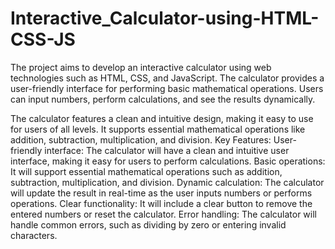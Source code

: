 # Interactive_Calculator-using-HTML-CSS-JS
The project aims to develop an interactive calculator using web technologies such as HTML, CSS, and JavaScript. The calculator provides a user-friendly interface for performing basic mathematical operations. Users can input numbers, perform calculations, and see the results dynamically.

The calculator features a clean and intuitive design, making it easy to use for users of all levels. It supports essential mathematical operations like addition, subtraction, multiplication, and division.
Key Features:
User-friendly interface: The calculator will have a clean and intuitive user interface, making it easy for users to perform calculations.
Basic operations: It will support essential mathematical operations such as addition, subtraction, multiplication, and division.
Dynamic calculation: The calculator will update the result in real-time as the user inputs numbers or performs operations.
Clear functionality: It will include a clear button to remove the entered numbers or reset the calculator.
Error handling: The calculator will handle common errors, such as dividing by zero or entering invalid characters.
